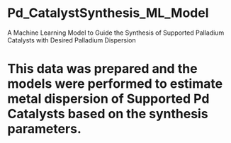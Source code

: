 # Pd_CatalystSynthesis_ML_Model
A Machine Learning Model to Guide the Synthesis of Supported Palladium Catalysts with Desired Palladium Dispersion
# This data was prepared and the models were performed to estimate metal dispersion of Supported Pd Catalysts based on the synthesis parameters.
